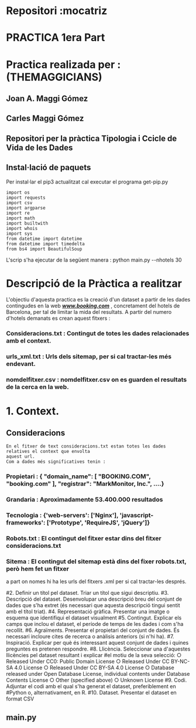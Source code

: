 
# Repositori :mocatriz
# PRACTICA 1era Part
# Practica realizada per  : (THEMAGGICIANS) 
## Joan A. Maggi Gómez 
## Carles Maggi Gómez 
## Repositori per la  pràctica Tipologia i Ccicle de Vida de les Dades

## Instal·lació de paquets
Per instal·lar el pip3 actualitzat cal executar el programa  get-pip.py

```
import os
import requests
import csv
import argparse
import re
import math
import builtwith
import whois
import sys
from datetime import datetime
from datetime import timedelta
from bs4 import BeautifulSoup
```
L'scrip s'ha ejecutar de la següent manera : python main.py --nhotels 30


# Descripció de la Pràctica a realitzar
L'objectiu d'aquesta practica es  la creació d'un dataset a partir de les dades
contingudes en la web ***www.booking.com*** , concretament del hotels de Barcelona,
per tal de limitar la mida del resultats.
A partir del numero d'hotels demanats es crean aquest fitxers :

### Consideracions.txt 	: Contingut de totes les dades relacionades amb el context.  
### urls_xml.txt		: Urls dels sitemap, per si cal tractar-les més endevant.
### nomdelfitxer.csv	: nomdelfitxer.csv on es guarden el resultats de la cerca en la web. 


# 1. Context.
## Consideracions
	En el fitxer de text consideracions.txt estan totes les dades relatives el context que envolta
	aquest url.
	Com a dades més significatives tenin :
### Propietari : {  "domain_name": [    "BOOKING.COM",    "booking.com"  ], "registrar": "MarkMonitor, Inc.", ....}
### Grandaria  : Aproximadamente 53.400.000 resultados
### Tecnologia : {'web-servers': ['Nginx'], 'javascript-frameworks': ['Prototype', 'RequireJS', 'jQuery']}
### Robots.txt : El contingut del fitxer estar dins del fitxer consideracions.txt
### Sitema    : El contingut del sitemap està dins del fixer robots.txt, però hem fet un fitxer  
a part on nomes hi ha les urls del fitxers .xml per si cal tractar-les després.	


#2. Definir un títol pel dataset. Triar un títol que sigui descriptiu.
#3. Descripció del dataset. Desenvolupar una descripció breu del conjunt de dades
que s'ha extret (és necessari que aquesta descripció tingui sentit amb el títol
triat).
#4. Representació gràfica. Presentar una imatge o esquema que identifiqui el
dataset visualment
#5. Contingut. Explicar els camps que inclou el dataset, el període de temps de les
dades i com s'ha recollit.
#6. Agraïments. Presentar el propietari del conjunt de dades. És necessari incloure
cites de recerca o anàlisis anteriors (si n'hi ha).
#7. Inspiració. Explicar per què és interessant aquest conjunt de dades i quines
preguntes es pretenen respondre.
#8. Llicència. Seleccionar una d'aquestes llicències pel dataset resultant i explicar
#el motiu de la seva selecció:
○ Released Under CC0: Public Domain License
○ Released Under CC BY-NC-SA 4.0 License
○ Released Under CC BY-SA 4.0 License
○ Database released under Open Database License, individual contents
under Database Contents License
○ Other (specified above)
○ Unknown License
#9. Codi. Adjuntar el codi amb el qual s'ha generat el dataset, preferiblement en
#Python o, alternativament, en R.
#10. Dataset. Presentar el dataset en format CSV







## main.py





